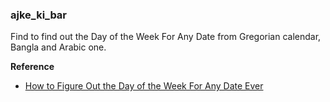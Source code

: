 ### ajke_ki_bar
Find to find out the Day of the Week For Any Date from Gregorian calendar, Bangla and Arabic one.

**Reference**
- [How to Figure Out the Day of the Week For Any Date Ever](https://www.youtube.com/watch?v=714LTMNJy5M)
